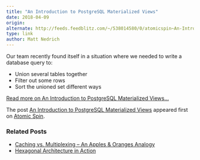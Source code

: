 ```yaml
---
title: "An Introduction to PostgreSQL Materialized Views"
date: 2018-04-09
origin: 
alternate: http://feeds.feedblitz.com/~/538014580/0/atomicspin~An-Introduction-to-PostgreSQL-Materialized-Views/
type: link
author: Matt Nedrich
---
```


Our team recently found itself in a situation where we needed to write a database query to:

- Union several tables together
- Filter out some rows
- Sort the unioned set different ways

[Read more on An Introduction to PostgreSQL Materialized Views…](http://feeds.feedblitz.com/~/538014580/0/atomicspin~An-Introduction-to-PostgreSQL-Materialized-Views/)

The post [An Introduction to PostgreSQL Materialized Views](http://feeds.feedblitz.com/~/538014580/0/atomicspin~An-Introduction-to-PostgreSQL-Materialized-Views/) appeared first on [Atomic Spin](https://spin.atomicobject.com).

### Related Posts

- [Caching vs. Multiplexing – An Apples & Oranges Analogy](https://spin.atomicobject.com/2018/03/28/caching-multiplexing-analogy/)
- [Hexagonal Architecture in Action](https://spin.atomicobject.com/2017/11/21/hexagonal-architecture/)
